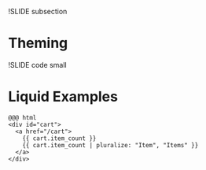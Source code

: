 !SLIDE subsection
# Theming #

!SLIDE code small
# Liquid Examples #

    @@@ html
    <div id="cart">
      <a href="/cart">
        {{ cart.item_count }}
        {{ cart.item_count | pluralize: "Item", "Items" }}
      </a>
    </div>



<!-- http://cheat.markdunkley.com/ -->